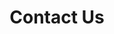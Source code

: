 ---
templateKey: contact-page
title: Contact Us
contactDescription: Lorem Ipsum is simply dummy text of the printing and typesetting industry. Lorem Ipsum has been the industry's          standard dummy text ever since the 1500s, when an unknown printer took a galley of type and scrambled it to make a type specimen book.    It has survived not only five centuries, but also the leap into electronic typesetting, remaining essentially unchanged. It was           popularised in the 1960s with the release of Letraset sheets containing Lorem Ipsum passages, and more recently with desktop publishing   software like Aldus PageMaker including versions of Lorem Ipsum.
contactGallery:
  image: /img/routing.png
  imageAlt: routing image
seo:
  browserTitle: Contact | Primily
  description: >-
    JavaScript Wakanda is a meetup group that holds monthly meetups where
    JavaScript developers get together for presentations and to meet others in
    the community.
  title: Contact | Primily
---